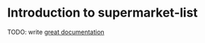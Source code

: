 # Introduction to supermarket-list

TODO: write [great documentation](http://jacobian.org/writing/what-to-write/)
